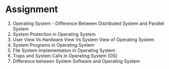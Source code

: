 # Assignment 

1. Operating System - Difference Between Distributed System and Parallel System
2. System Protection in Operating System
3. User View Vs Hardware View Vs System View of Operating System
4. System Programs in Operating System
5. File System Implementation in Operating System
6. Traps and System Calls in Operating System (OS)
7. Difference between System Software and Operating System